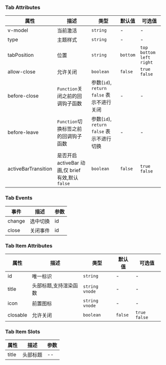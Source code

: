 ### Tab Attributes

| 属性                | 描述                                               | 类型                                      | 默认值   | 可选值                        |
| ------------------- | -------------------------------------------------- | ----------------------------------------- | -------- | ----------------------------- |
| v-model             | 当前激活                                           | `string`                                  | -        | -                             |
| type                | 主题样式                                           | `string`                                  | -        | -                             |
| tabPosition         | 位置                                               | `string`                                  | `bottom` | `top` `bottom` `left` `right` |
| allow-close         | 允许关闭                                           | `boolean`                                 | `false`  | `true` `false`                |
| before-close        | `Function`关闭之前的回调钩子函数                   | 参数(`id`), `return false` 表示不进行关闭 | -        | -                             |
| before-leave        | `Function`切换标签之前的回调钩子函数               | 参数(`id`), `return false` 表示不进行切换 | -        | -                             |
| activeBarTransition | 是否开启 activeBar 动画,仅 brief 有效,默认 `false` | `boolean`                                 | `false`  | `true` `false`                |

### Tab Events

| 事件   | 描述     | 参数 |
| ------ | -------- | ---- |
| change | 选中切换 | id   |
| close  | 关闭事件 | id   |

### Tab Item Attributes

| 属性     | 描述                  | 类型             | 默认值  | 可选值         |
| -------- | --------------------- | ---------------- | ------- | -------------- |
| id       | 唯一标识              | `string`         | -       | -              |
| title    | 头部标题,支持渲染函数 | `string` `vnode` | -       | -              |
| icon     | 前置图标              | `string` `vnode` | -       | -              |
| closable | 允许关闭              | `boolean`        | `false` | `true` `false` |

### Tab Item Slots

| 属性  | 描述     | 参数 |
| ----- | -------- | ---- |
| title | 头部标题 | --   |
